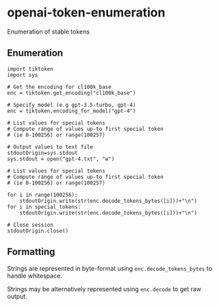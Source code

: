 # openai-token-enumeration
Enumeration of stable tokens

## Enumeration

```
import tiktoken
import sys

# Get the encoding for cl100k_base
enc = tiktoken.get_encoding("cl100k_base")

# Specify model (e.g gpt-3.5-turbo, gpt-4)
enc = tiktoken.encoding_for_model("gpt-4")

# List values for special tokens
# Compute range of values up-to first special token
# (ie 0-100256) or range(100257)

# Output values to text file
stdoutOrigin=sys.stdout 
sys.stdout = open("gpt-4.txt", "w")

# List values for special tokens
# Compute range of values up-to first special token
# (ie 0-100256) or range(100257)

for i in range(100256):
    stdoutOrigin.write(str(enc.decode_tokens_bytes([i]))+"\n")
for i in special_tokens:
    stdoutOrigin.write(str(enc.decode_tokens_bytes([i]))+"\n")

# Close session
stdoutOrigin.close()
```

## Formatting

Strings are represented in byte-format using `enc.decode_tokens_bytes` to handle whitespace.

Strings may be alternatively represented using `enc.decode` to get raw output.
